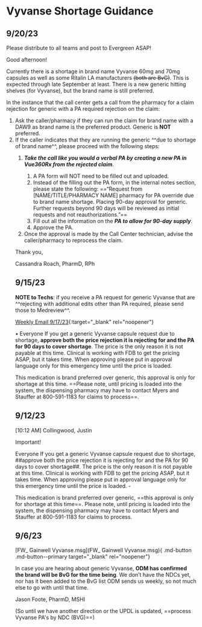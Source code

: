 # Vyvanse Shortage Guidance 

## 9/20/23

Please distribute to all teams and post to Evergreen ASAP! 

Good afternoon!

Currently there is a shortage in brand name Vyvanse 60mg and 70mg capsules as well as some Ritalin LA manufacturers ~~(both are BvG)~~. This is expected through late September at least. There is a new generic hitting shelves (for Vyvanse), but the brand name is still preferred. 

In the instance that the call center gets a call from the pharmacy for a claim rejection for generic with a PA required rejection on the claim:<ol><li>Ask the caller/pharmacy if they can run the claim for brand name with a DAW9 as brand name is the preferred product. Generic is **NOT** preferred.</li><li>If the caller indicates that they are running the generic ^^due to shortage of brand name^^, please proceed with the following steps:</li><ol><li>***Take the call like you would a verbal PA by creating a new PA in Vue360Rx from the rejected claim***.</li><ol><li>A PA form will NOT need to be filled out and uploaded.</li><li>Instead of the filling out the PA form, in the internal notes section, please state the following: ==“Request from [NAME/TITLE/PHARMACY NAME] pharmacy for PA override due to brand name shortage. Placing 90-day approval for generic. Further requests beyond 90 days will be reviewed as initial requests and not reauthorizations.”==</li><li>Fill out all the information on the ***PA to allow for 90-day supply***.</li><li>Approve the PA.</li></ol><li>Once the approval is made by the Call Center technician, advise the caller/pharmacy to reprocess the claim.</li></ol>

Thank you,

Cassandra Roach, PharmD, RPh


## 9/15/23

**NOTE to Techs**: if you receive a PA request for generic Vyvanse that are ^^rejecting with additional edits other than PA required, please send those to Medreview^^.


[Weekly Email 9/17/23](https://mygainwell-my.sharepoint.com/:w:/g/personal/christopher_nguyen_gainwelltechnologies_com/EQHIiVRMV0JItdE1xbrH084BeLCDc-v0jIcpNVe5-T1UUA?e=jonYgh){:target="_blank" rel="noopener"}

•	Everyone If you get a generic Vyvanse capsule request due to shortage, **approve both the price rejection it is rejecting for and the PA for 90 days to cover shortage**. The price is the only reason it is not payable at this time. Clinical is working with FDB to get the pricing ASAP, but it takes time. When approving please put in approval language only for this emergency time until the price is loaded.

This medication is brand preferred over generic, this approval is only for shortage at this time. ==Please note, until pricing is loaded into the system, the dispensing pharmacy may have to contact Myers and Stauffer at 800-591-1183 for claims to process==.


## 9/12/23

[10:12 AM] Collingwood, Justin

Important!

Everyone If you get a generic Vyvanse capsule request due to shortage, ##approve both the price rejection it is rejecting for and the PA for 90 days to cover shortage##. The price is the only reason it is not payable at this time. Clinical is working with FDB to get the pricing ASAP, but it takes time. When approving please put in approval language only for this emergency time until the price is loaded. -

This medication is brand preferred over generic, ==this approval is only for shortage at this time==. Please note, until pricing is loaded into the system, the dispensing pharmacy may have to contact Myers and Stauffer at 800-591-1183 for claims to process.




## 9/6/23

[FW_ Gainwell Vyvanse.msg](FW_ Gainwell Vyvanse.msg){ .md-button .md-button--primary target="_blank" rel="noopener"}

In case you are hearing about generic Vyvanse, **ODM has confirmed the brand will be BvG for the time being**. We don’t have the NDCs yet, nor has it been added to the BvG list ODM sends us weekly, so not much else to go with until that time.

Jason Foote, PharmD, MSHI

(So until we have another direction or the UPDL is updated, ==process Vyvanse PA's by NDC (BVG)==)  

